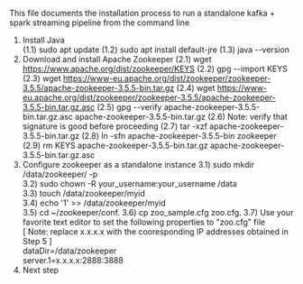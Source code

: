 This file documents the installation process to run a standalone kafka + spark streaming pipeline from the command line
1) Install Java  
(1.1) sudo apt update
(1.2) sudo apt install default-jre
(1.3) java --version
2) Download and install Apache Zookeeper
(2.1) wget https://www.apache.org/dist/zookeeper/KEYS
(2.2) gpg --import KEYS
(2.3) wget https://www-eu.apache.org/dist/zookeeper/zookeeper-3.5.5/apache-zookeeper-3.5.5-bin.tar.gz
(2.4) wget https://www-eu.apache.org/dist/zookeeper/zookeeper-3.5.5/apache-zookeeper-3.5.5-bin.tar.gz.asc
(2.5) gpg --verify apache-zookeeper-3.5.5-bin.tar.gz.asc apache-zookeeper-3.5.5-bin.tar.gz
(2.6) Note: verify that signature is good before proceeding
(2.7) tar -xzf apache-zookeeper-3.5.5-bin.tar.gz
(2.8) ln -sfn apache-zookeeper-3.5.5-bin zookeeper
(2.9) rm KEYS apache-zookeeper-3.5.5-bin.tar.gz apache-zookeeper-3.5.5-bin.tar.gz.asc
3) Configure zookeeper as a standalone instance
3.1) sudo mkdir /data/zookeeper/ -p  
3.2) sudo chown -R your_username:your_username /data  
3.3) touch /data/zookeeper/myid  
3.4) echo '1' >> /data/zookeeper/myid  
3.5) cd ~/zookeeper/conf. 
3.6) cp zoo_sample.cfg zoo.cfg. 
3.7) Use your favorite text editor to set the following properties to "zoo.cfg" file  
[ Note: replace x.x.x.x with the cooresponding IP addresses obtained in Step 5 ]  
dataDir=/data/zookeeper  
server.1=x.x.x.x:2888:3888  
4) Next step
